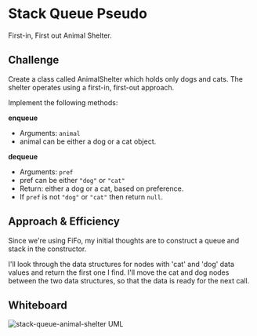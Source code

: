 # Stack Queue Pseudo

First-in, First out Animal Shelter.

## Challenge

Create a class called AnimalShelter which holds only dogs and cats.
The shelter operates using a first-in, first-out approach.

Implement the following methods:

**enqueue**
- Arguments: `animal`
- animal can be either a dog or a cat object.

**dequeue**
- Arguments: `pref`
- pref can be either `"dog"` or `"cat"`
- Return: either a dog or a cat, based on preference.
- If `pref` is not `"dog"` or `"cat"` then return `null`.

## Approach & Efficiency

Since we're using FiFo, my initial thoughts are to construct a queue and stack in the constructor.

I'll look through the data structures for nodes with 'cat' and 'dog' data values and return the first one I find.
I'll move the cat and dog nodes between the two data structures, so that the data is ready for the next call.

## Whiteboard

![stack-queue-animal-shelter UML](./images/stack-queue-animal-shelter.png "stack-queue-animal-shelter UML")
